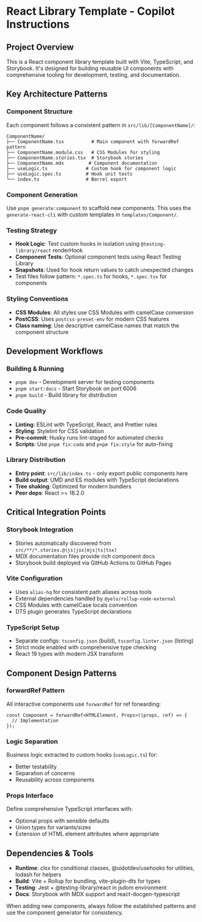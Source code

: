 # React Library Template - Copilot Instructions

## Project Overview
This is a React component library template built with Vite, TypeScript, and Storybook. It's designed for building reusable UI components with comprehensive tooling for development, testing, and documentation.

## Key Architecture Patterns

### Component Structure
Each component follows a consistent pattern in `src/lib/[ComponentName]/`:
```
ComponentName/
├── ComponentName.tsx          # Main component with forwardRef pattern
├── ComponentName.module.css   # CSS Modules for styling
├── ComponentName.stories.tsx  # Storybook stories
├── ComponentName.mdx         # Component documentation
├── useLogic.ts              # Custom hook for component logic
├── useLogic.spec.ts         # Hook unit tests
└── index.ts                 # Barrel export
```

### Component Generation
Use `pnpm generate:component` to scaffold new components. This uses the `generate-react-cli` with custom templates in `templates/Component/`.

### Testing Strategy
- **Hook Logic**: Test custom hooks in isolation using `@testing-library/react` renderHook
- **Component Tests**: Optional component tests using React Testing Library
- **Snapshots**: Used for hook return values to catch unexpected changes
- Test files follow pattern: `*.spec.ts` for hooks, `*.spec.tsx` for components

### Styling Conventions
- **CSS Modules**: All styles use CSS Modules with camelCase conversion
- **PostCSS**: Uses `postcss-preset-env` for modern CSS features
- **Class naming**: Use descriptive camelCase names that match the component structure

## Development Workflows

### Building & Running
- `pnpm dev` - Development server for testing components
- `pnpm start:docs` - Start Storybook on port 6006
- `pnpm build` - Build library for distribution
### Code Quality
- **Linting**: ESLint with TypeScript, React, and Prettier rules
- **Styling**: Stylelint for CSS validation
- **Pre-commit**: Husky runs lint-staged for automated checks
- **Scripts**: Use `pnpm fix:code` and `pnpm fix:style` for auto-fixing

### Library Distribution
- **Entry point**: `src/lib/index.ts` - only export public components here
- **Build output**: UMD and ES modules with TypeScript declarations
- **Tree shaking**: Optimized for modern bundlers
- **Peer deps**: React >= 18.2.0

## Critical Integration Points

### Storybook Integration
- Stories automatically discovered from `src/**/*.stories.@(js|jsx|mjs|ts|tsx)`
- MDX documentation files provide rich component docs
- Storybook build deployed via GitHub Actions to GitHub Pages

### Vite Configuration
- Uses `alias-hq` for consistent path aliases across tools
- External dependencies handled by `@yelo/rollup-node-external`
- CSS Modules with camelCase locals convention
- DTS plugin generates TypeScript declarations

### TypeScript Setup
- Separate configs: `tsconfig.json` (build), `tsconfig.linter.json` (linting)
- Strict mode enabled with comprehensive type checking
- React 19 types with modern JSX transform

## Component Design Patterns

### forwardRef Pattern
All interactive components use `forwardRef` for ref forwarding:
```tsx
const Component = forwardRef<HTMLElement, Props>((props, ref) => {
  // Implementation
});
```

### Logic Separation
Business logic extracted to custom hooks (`useLogic.ts`) for:
- Better testability
- Separation of concerns
- Reusability across components

### Props Interface
Define comprehensive TypeScript interfaces with:
- Optional props with sensible defaults
- Union types for variants/sizes
- Extension of HTML element attributes where appropriate

## Dependencies & Tools
- **Runtime**: clsx for conditional classes, @uidotdev/usehooks for utilities, lodash for helpers
- **Build**: Vite + Rollup for bundling, vite-plugin-dts for types
- **Testing**: Jest + @testing-library/react in jsdom environment
- **Docs**: Storybook with MDX support and react-docgen-typescript

When adding new components, always follow the established patterns and use the component generator for consistency.
